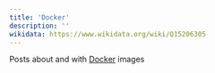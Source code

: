 ```yaml
---
title: 'Docker'
description: ''
wikidata: https://www.wikidata.org/wiki/Q15206305
---
```


Posts about and with [Docker](https://www.docker.com/) images
